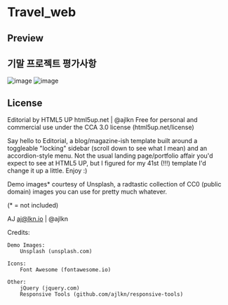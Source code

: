 # Travel_web
## Preview
## 기말 프로젝트 평가사항
![image](https://github.com/KIm-Yu-Gyum/Travel_web/assets/81911567/2d3b2785-fe36-4906-8c9c-d4c8ef135da5)
![image](https://github.com/KIm-Yu-Gyum/Travel_web/assets/81911567/01e66d19-a5ca-4bff-84ee-7ea4a1f762ae)
## License
Editorial by HTML5 UP
html5up.net | @ajlkn
Free for personal and commercial use under the CCA 3.0 license (html5up.net/license)


Say hello to Editorial, a blog/magazine-ish template built around a toggleable "locking"
sidebar (scroll down to see what I mean) and an accordion-style menu. Not the usual landing
page/portfolio affair you'd expect to see at HTML5 UP, but I figured for my 41st (!!!)
template I'd change it up a little. Enjoy :)

Demo images* courtesy of Unsplash, a radtastic collection of CC0 (public domain) images
you can use for pretty much whatever.

(* = not included)

AJ
aj@lkn.io | @ajlkn


Credits:

	Demo Images:
		Unsplash (unsplash.com)

	Icons:
		Font Awesome (fontawesome.io)

	Other:
		jQuery (jquery.com)
		Responsive Tools (github.com/ajlkn/responsive-tools)
